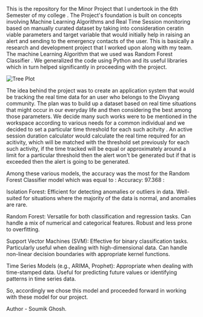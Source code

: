 This is the repository for the Minor Project that I undertook in the 6th Semester of my college .
The Project's foundation is built on concepts involving Machine Learning Algorithms and Real Time Session monitoring
based on manually curated dataset by taking into consideration ceratin viable parameters and target variable that would initially help in 
raising an alert and sending to the emergency contacts of the user. This is basically a research and development project that I worked upon 
along with my team. The machine Learning Algorithm that we used was Random Forest Classifier . We generalized the code using Python and its useful libraries 
which in turn helped significantly in proceeding with the project.

![Tree Plot](https://github.com/Soumik-Ghosh-2924/Minor-Project-6S/assets/115470141/9e372964-e457-4c5e-be17-a3fdb1cef28a)


The idea behind the project was to create an application system that would be tracking the real time data for an user who belongs to the Divyang community. 
The plan was to build up a dataset based on real time situations that might occur in our everyday life and then considering the best among those parameters.
We decide many such works were to be mentioned in the workspace according to various needs for a common individual and we decided to set a particular time threshold 
for each such acitvity . An active session duration calculator would calculate the real time required for an acitivity, which will be matched with the threshold set previously
for each such activity, if the time tracked will be equal or approximately around a limit for  a particular threshold then the alert won't be generated but if that is exceeded
then the alert is going to be generated.

Among these various models, the accuracy was the most for the Random Forest Classifier model which was equal to : Accuracy: 97.368   : 

Isolation Forest:
Efficient for detecting anomalies or outliers in data.
Well-suited for situations where the majority of the data is normal, and anomalies are rare.

Random Forest:
Versatile for both classification and regression tasks.
Can handle a mix of numerical and categorical features.
Robust and less prone to overfitting.

Support Vector Machines (SVM):
Effective for binary classification tasks.
Particularly useful when dealing with high-dimensional data.
Can handle non-linear decision boundaries with appropriate kernel functions.

Time Series Models (e.g., ARIMA, Prophet):
Appropriate when dealing with time-stamped data.
Useful for predicting future values or identifying patterns in time series data.


So, accordingly we chose this model and proceeded forward in working with these model for our project.



Author - Soumik Ghosh.

